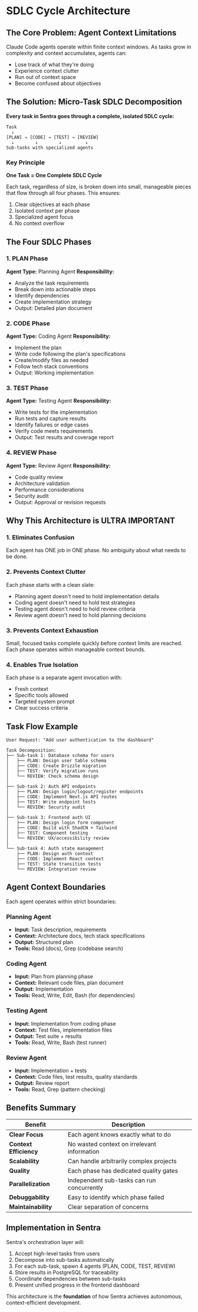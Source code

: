 # SDLC Cycle Architecture

## The Core Problem: Agent Context Limitations

Claude Code agents operate within finite context windows. As tasks grow in complexity and context accumulates, agents can:
- Lose track of what they're doing
- Experience context clutter
- Run out of context space
- Become confused about objectives

## The Solution: Micro-Task SDLC Decomposition

**Every task in Sentra goes through a complete, isolated SDLC cycle:**

```
Task
  ↓
[PLAN] → [CODE] → [TEST] → [REVIEW]
  ↓        ↓        ↓         ↓
Sub-tasks with specialized agents
```

### Key Principle

**One Task = One Complete SDLC Cycle**

Each task, regardless of size, is broken down into small, manageable pieces that flow through all four phases. This ensures:
1. Clear objectives at each phase
2. Isolated context per phase
3. Specialized agent focus
4. No context overflow

## The Four SDLC Phases

### 1. PLAN Phase
**Agent Type:** Planning Agent
**Responsibility:**
- Analyze the task requirements
- Break down into actionable steps
- Identify dependencies
- Create implementation strategy
- Output: Detailed plan document

### 2. CODE Phase
**Agent Type:** Coding Agent
**Responsibility:**
- Implement the plan
- Write code following the plan's specifications
- Create/modify files as needed
- Follow tech stack conventions
- Output: Working implementation

### 3. TEST Phase
**Agent Type:** Testing Agent
**Responsibility:**
- Write tests for the implementation
- Run tests and capture results
- Identify failures or edge cases
- Verify code meets requirements
- Output: Test results and coverage report

### 4. REVIEW Phase
**Agent Type:** Review Agent
**Responsibility:**
- Code quality review
- Architecture validation
- Performance considerations
- Security audit
- Output: Approval or revision requests

## Why This Architecture is ULTRA IMPORTANT

### 1. Eliminates Confusion
Each agent has ONE job in ONE phase. No ambiguity about what needs to be done.

### 2. Prevents Context Clutter
Each phase starts with a clean slate:
- Planning agent doesn't need to hold implementation details
- Coding agent doesn't need to hold test strategies
- Testing agent doesn't need to hold review criteria
- Review agent doesn't need to hold planning decisions

### 3. Prevents Context Exhaustion
Small, focused tasks complete quickly before context limits are reached. Each phase operates within manageable context bounds.

### 4. Enables True Isolation
Each phase is a separate agent invocation with:
- Fresh context
- Specific tools allowed
- Targeted system prompt
- Clear success criteria

## Task Flow Example

```
User Request: "Add user authentication to the dashboard"

Task Decomposition:
├── Sub-task 1: Database schema for users
│   ├── PLAN: Design user table schema
│   ├── CODE: Create Drizzle migration
│   ├── TEST: Verify migration runs
│   └── REVIEW: Check schema design
│
├── Sub-task 2: Auth API endpoints
│   ├── PLAN: Design login/logout/register endpoints
│   ├── CODE: Implement Next.js API routes
│   ├── TEST: Write endpoint tests
│   └── REVIEW: Security audit
│
├── Sub-task 3: Frontend auth UI
│   ├── PLAN: Design login form component
│   ├── CODE: Build with ShadCN + Tailwind
│   ├── TEST: Component testing
│   └── REVIEW: UX/accessibility review
│
└── Sub-task 4: Auth state management
    ├── PLAN: Design auth context
    ├── CODE: Implement React context
    ├── TEST: State transition tests
    └── REVIEW: Integration review
```

## Agent Context Boundaries

Each agent operates within strict boundaries:

### Planning Agent
- **Input:** Task description, requirements
- **Context:** Architecture docs, tech stack specifications
- **Output:** Structured plan
- **Tools:** Read (docs), Grep (codebase search)

### Coding Agent
- **Input:** Plan from planning phase
- **Context:** Relevant code files, plan document
- **Output:** Implementation
- **Tools:** Read, Write, Edit, Bash (for dependencies)

### Testing Agent
- **Input:** Implementation from coding phase
- **Context:** Test files, implementation files
- **Output:** Test suite + results
- **Tools:** Read, Write, Bash (test runner)

### Review Agent
- **Input:** Implementation + tests
- **Context:** Code files, test results, quality standards
- **Output:** Review report
- **Tools:** Read, Grep (pattern checking)

## Benefits Summary

| Benefit | Description |
|---------|-------------|
| **Clear Focus** | Each agent knows exactly what to do |
| **Context Efficiency** | No wasted context on irrelevant information |
| **Scalability** | Can handle arbitrarily complex projects |
| **Quality** | Each phase has dedicated quality gates |
| **Parallelization** | Independent sub-tasks can run concurrently |
| **Debuggability** | Easy to identify which phase failed |
| **Maintainability** | Clear separation of concerns |

## Implementation in Sentra

Sentra's orchestration layer will:
1. Accept high-level tasks from users
2. Decompose into sub-tasks automatically
3. For each sub-task, spawn 4 agents (PLAN, CODE, TEST, REVIEW)
4. Store results in PostgreSQL for traceability
5. Coordinate dependencies between sub-tasks
6. Present unified progress in the frontend dashboard

This architecture is the **foundation** of how Sentra achieves autonomous, context-efficient development.
